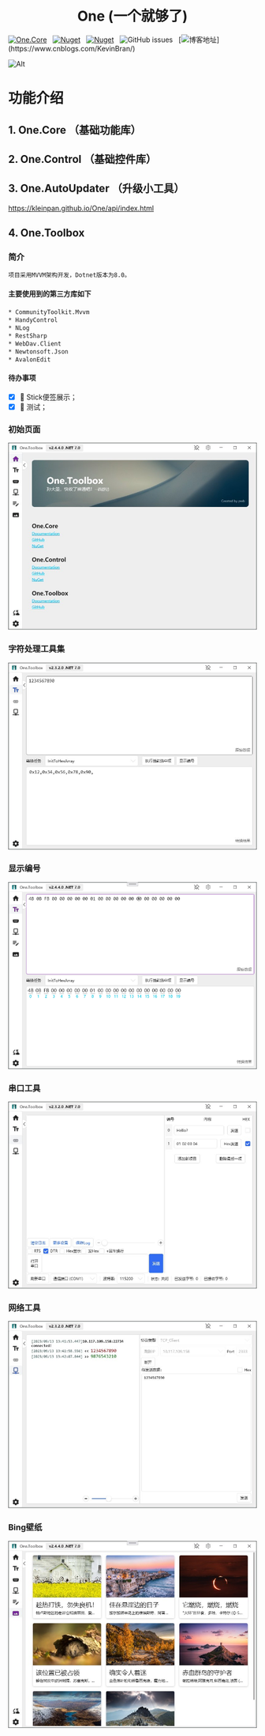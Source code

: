 <div align="center">

# One (一个就够了)

</div>

[![One.Core](https://img.shields.io/nuget/v/One.Core?label=One.Core)](https://www.nuget.org/packages/One.Core/)
&nbsp; [![Nuget](https://img.shields.io/nuget/v/One.Control?label=One.Control)](https://www.nuget.org/packages/One.Control/)
&nbsp; [![Nuget](https://img.shields.io/nuget/v/One.AutoUpdater?label=One.AutoUpdater)](https://www.nuget.org/packages/One.AutoUpdater/)
&nbsp; ![GitHub issues](https://img.shields.io/github/issues/KleinPan/One)
&nbsp; [![博客地址](https://img.shields.io/badge/cnblogs-Link-brightgreen")](https://www.cnblogs.com/KevinBran/)


<!--
  ## Nuget Links
  
  | [One.Core](https://www.nuget.org/packages/One.Core/)  | [One.Control](https://www.nuget.org/packages/One.Control/) 
  | ------------- | ------------- 
  
-->

![Alt](https://repobeats.axiom.co/api/embed/4fb7dc32557eadd8782eafb3e3f4564a73996dd1.svg "Repobeats analytics image")

# 功能介绍
## 1. One.Core （基础功能库）


## 2. One.Control （基础控件库）

## 3. One.AutoUpdater （升级小工具）
  https://kleinpan.github.io/One/api/index.html
## 4. One.Toolbox

### 简介

    项目采用MVVM架构开发，Dotnet版本为8.0。

#### 主要使用到的第三方库如下
    * CommunityToolkit.Mvvm
    * HandyControl
    * NLog
    * RestSharp
    * WebDav.Client
    * Newtonsoft.Json
    * AvalonEdit

#### 待办事项
- [x] 🎉 Stick便签展示；
- [x] 🏁 测试；

### 初始页面
![image](https://github.com/KleinPan/One/blob/master/docs/Dashboard.jpg?raw=true)

### 字符处理工具集
![image](https://github.com/KleinPan/One/blob/master/docs/StringProcess.jpg)

### 显示编号
![image](https://github.com/KleinPan/One/blob/master/docs/StringHelper.png?raw=true)

### 串口工具
![image](https://github.com/KleinPan/One/blob/master/docs/Com.jpg?raw=true)

### 网络工具
![image](https://github.com/KleinPan/One/blob/master/docs/Net.jpg?raw=true)

### Bing壁纸
![image](https://github.com/KleinPan/One/blob/master/docs/BingImage.jpg?raw=true)



